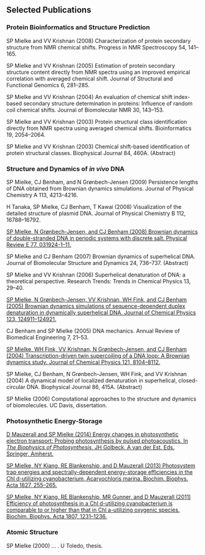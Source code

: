 ## Selected Publications
<!--
SP Mielke. Efficiency spectra of in vivo photosynthesis: Measurement and analysis. In preparation.
M Dong, SP Mielke, M Amin, S Vassiliev, and MR Gunner. Comparison of chlorophyll a and d electrochemistry and affinity in A. marina and T. elongatus PSII reaction centers. In preparation.
-->
### Protein Bioinformatics and Structure Prediction

SP Mielke and VV Krishnan (2008) Characterization of protein secondary structure from NMR chemical shifts. Progress in NMR Spectroscopy 54, 141–165.

SP Mielke and VV Krishnan (2005) Estimation of protein secondary structure content directly from NMR spectra using an improved empirical correlation with averaged chemical shift. Journal of Structural and Functional Genomics 6, 281–285.

SP Mielke and VV Krishnan (2004) An evaluation of chemical shift index-based secondary structure determination in proteins: Influence of random coil chemical shifts. Journal of Biomolecular NMR 30, 143–153.

SP Mielke and VV Krishnan (2003) Protein structural class identification directly from NMR spectra using averaged chemical shifts. Bioinformatics 19, 2054–2064.

SP Mielke and VV Krishnan (2003) Chemical shift-based identification of protein structural classes. Biophysical Journal 84, 460A. (Abstract)

### Structure and Dynamics of *in vivo* DNA

SP Mielke, CJ Benham, and N Gr&#248;nbech-Jensen (2009) Persistence lengths of DNA obtained from Brownian dynamics simulations. Journal of Physical Chemistry A 113, 4213–4216.

H Tanaka, SP Mielke, CJ Benham, T Kawai (2008) Visualization of the detailed structure of plasmid DNA. Journal of Physical Chemistry B 112, 16788–16792.

[SP Mielke, N Gr&#248;nbech-Jensen, and CJ Benham (2008) Brownian dynamics of double-stranded DNA in periodic systems with discrete salt. Physical Review E 77, 031924-1–11.](/Publications/DNA/Mielke-PhysRevE-2008.pdf)

SP Mielke and CJ Benham (2007) Brownian dynamics of superhelical DNA. Journal of Biomolecular Structure and Dynamics 24, 736–737. (Abstract)

SP Mielke and VV Krishnan (2006) Superhelical denaturation of DNA: a theoretical perspective. Research Trends: Trends in Chemical Physics 13, 29–40. 

[SP Mielke, N Gr&#248;nbech-Jensen, VV Krishnan, WH Fink, and CJ Benham (2005) Brownian dynamics simulations of sequence-dependent duplex denaturation in dynamically superhelical DNA. Journal of Chemical Physics 123, 124911–124921.](/Publications/DNA/Mielke-JCP-2005.pdf)

CJ Benham and SP Mielke (2005) DNA mechanics. Annual Review of Biomedical Engineering 7, 21–53.

[SP Mielke, WH Fink, VV Krishnan, N Gr&#248;nbech-Jensen, and CJ Benham (2004) Transcription-driven twin supercoiling of a DNA loop: A Brownian dynamics study. Journal of Chemical Physics 121, 8104–8112.](/Publications/DNA/Mielke-JCP-2004.pdf)

SP Mielke, CJ Benham, N Gr&#248;nbech-Jensen, WH Fink, and VV Krishnan (2004) A dynamical model of localized denaturation in superhelical, closed-circular DNA. Biophysical Journal 86, 415A. (Abstract)

SP Mielke (2006) Computational approaches to the structure and dynamics of biomolecules. UC Davis, dissertation.

### Photosynthetic Energy-Storage

[D Mauzerall and SP Mielke (2014) Energy changes in photosynthetic electron transport: Probing photosynthesis by pulsed photoacoustics. In *The Biophysics of Photosynthesis*, JH Golbeck, A van der Est, Eds. Springer, Amherst.](/Publications/PS/Biophys_of_PS_Ch_6.pdf)

[SP Mielke, NY Kiang, RE Blankenship, and D Mauzerall (2013) Photosystem trap energies and spectrally-dependent energy-storage efficiencies in the Chl d-utilizing cyanobacterium, Acaryochloris marina. Biochim. Biophys. Acta 1827, 255–265.](/Publications/PS/Mielke_BBABIO_2013.pdf)

[SP Mielke, NY Kiang, RE Blankenship, MR Gunner, and D Mauzerall (2011) Efficiency of photosynthesis in a Chl d-utilizing cyanobacterium is comparable to or higher than that in Chl a-utilizing oxygenic species. Biochim. Biophys. Acta 1807, 1231–1236.](/Publications/PS/Mielke_BBABIO_2011.pdf)

### Atomic Structure

SP Mielke (2000) ... . U Toledo, thesis.



